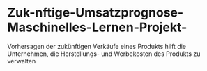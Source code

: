 # Zuk-nftige-Umsatzprognose-Maschinelles-Lernen-Projekt-
Vorhersagen der zukünftigen Verkäufe eines Produkts hilft die Unternehmen, die Herstellungs- und Werbekosten des Produkts zu verwalten
